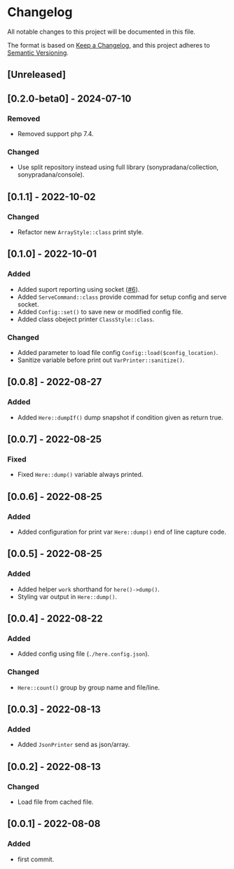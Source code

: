 # Changelog
All notable changes to this project will be documented in this file.

The format is based on [Keep a Changelog](https://keepachangelog.com/en/1.0.0/),
and this project adheres to [Semantic Versioning](https://semver.org/spec/v2.0.0.html).

## [Unreleased]

## [0.2.0-beta0] - 2024-07-10
### Removed
- Removed support php 7.4.

### Changed
- Use split repository instead using full library (sonypradana/collection, sonypradana/console).

## [0.1.1] - 2022-10-02
### Changed
- Refactor new `ArrayStyle::class` print style.

## [0.1.0] - 2022-10-01
### Added
- Added suport reporting using socket ([#6](https:github.com/sonypradana/here/pull/6)).
- Added `ServeCommand::class` provide commad for setup config and serve socket.
- Added `Config::set()` to save new or modified config file.
- Added class obeject printer `ClassStyle::class`.

### Changed
- Added parameter to load file config `Config::load($config_location)`.
- Sanitize variable before print out `VarPrinter::sanitize()`.

## [0.0.8] - 2022-08-27
### Added
- Added `Here::dumpIf()` dump snapshot if condition given as return true.

## [0.0.7] - 2022-08-25
### Fixed
- Fixed `Here::dump()` variable always printed.

## [0.0.6] - 2022-08-25
### Added
- Added configuration for print var `Here::dump()` end of line capture code.

## [0.0.5] - 2022-08-25
### Added
- Added helper `work` shorthand for `here()->dump()`.
- Styling var output in `Here::dump()`.

## [0.0.4] - 2022-08-22
### Added
- Added config using file (`./here.config.json`).

### Changed
- `Here::count()` group by group name and file/line.

## [0.0.3] - 2022-08-13
### Added
- Added `JsonPrinter` send as json/array.

## [0.0.2] - 2022-08-13
### Changed
- Load file from cached file.

## [0.0.1] - 2022-08-08
### Added
- first commit.
